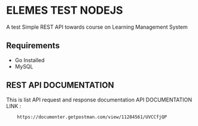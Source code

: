 # ELEMES TEST NODEJS

A test Simple REST API towards course on Learning Management System


## Requirements
- Go Installed
- MySQL


## REST API DOCUMENTATION

This is list API request and response documentation
API DOCUMENTATION LINK :
```bash
    https://documenter.getpostman.com/view/11284561/UVCCfjQP
```
 
 
